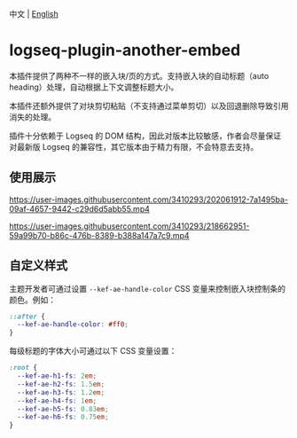 中文 | [English](README.en.md)

# logseq-plugin-another-embed

本插件提供了两种不一样的嵌入块/页的方式。支持嵌入块的自动标题（auto heading）处理，自动根据上下文调整标题大小。

本插件还额外提供了对块剪切粘贴（不支持通过菜单剪切）以及回退删除导致引用消失的处理。

插件十分依赖于 Logseq 的 DOM 结构，因此对版本比较敏感，作者会尽量保证对最新版 Logseq 的兼容性，其它版本由于精力有限，不会特意去支持。

## 使用展示

https://user-images.githubusercontent.com/3410293/202061912-7a1495ba-09af-4657-9442-c29d6d5abb55.mp4

https://user-images.githubusercontent.com/3410293/218662951-59a99b70-b86c-476b-8389-b388a147a7c9.mp4

## 自定义样式

主题开发者可通过设置 `--kef-ae-handle-color` CSS 变量来控制嵌入块控制条的颜色。例如：

```css
::after {
  --kef-ae-handle-color: #ff0;
}
```

每级标题的字体大小可通过以下 CSS 变量设置：

```css
:root {
  --kef-ae-h1-fs: 2em;
  --kef-ae-h2-fs: 1.5em;
  --kef-ae-h3-fs: 1.2em;
  --kef-ae-h4-fs: 1em;
  --kef-ae-h5-fs: 0.83em;
  --kef-ae-h6-fs: 0.75em;
}
```
